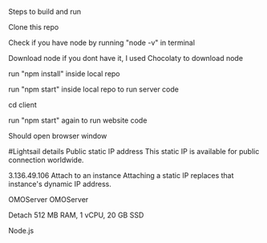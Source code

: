 Steps to build and run

Clone this repo

Check if you have node by running "node -v" in terminal

Download node if you dont have it, I used Chocolaty to download node

run "npm install" inside local repo

run "npm start" inside local repo to run server code

cd client

run "npm start" again to run website code

Should open browser window

#Lightsail details
Public static IP address
This static IP is available for public connection worldwide.

3.136.49.106
Attach to an instance
Attaching a static IP replaces that instance's dynamic IP address.

OMOServer
OMOServer

Detach
512 MB RAM, 1 vCPU, 20 GB SSD

Node.js
